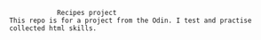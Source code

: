 				Recipes project
	This repo is for a project from the Odin. I test and practise collected html skills.
